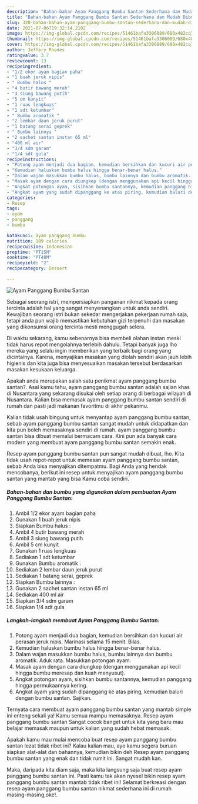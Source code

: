 ```yaml
---
description: "Bahan-bahan Ayam Panggang Bumbu Santan Sederhana dan Mudah Dibuat"
title: "Bahan-bahan Ayam Panggang Bumbu Santan Sederhana dan Mudah Dibuat"
slug: 320-bahan-bahan-ayam-panggang-bumbu-santan-sederhana-dan-mudah-dibuat
date: 2021-07-06T19:32:14.210Z
image: https://img-global.cpcdn.com/recipes/51461bafa3306089/680x482cq70/ayam-panggang-bumbu-santan-foto-resep-utama.jpg
thumbnail: https://img-global.cpcdn.com/recipes/51461bafa3306089/680x482cq70/ayam-panggang-bumbu-santan-foto-resep-utama.jpg
cover: https://img-global.cpcdn.com/recipes/51461bafa3306089/680x482cq70/ayam-panggang-bumbu-santan-foto-resep-utama.jpg
author: Jeffery Rhodes
ratingvalue: 3.7
reviewcount: 13
recipeingredient:
- "1/2 ekor ayam bagian paha"
- "1 buah jeruk nipis"
- " Bumbu halus "
- "4 butir bawang merah"
- "3 siung bawang putih"
- "5 cm kunyit"
- "1 ruas lengkuas"
- "1 sdt ketumbar"
- " Bumbu aromatik "
- "2 lembar daun jeruk purut"
- "1 batang serai geprek"
- " Bumbu lainnya "
- "2 sachet santan instan 65 ml"
- "400 ml air"
- "3/4 sdm garam"
- "1/4 sdt gula"
recipeinstructions:
- "Potong ayam menjadi dua bagian, kemudian bersihkan dan kucuri air perasan jeruk nipis. Marinasi selama 15 menit. Bilas."
- "Kemudian haluskan bumbu halus hingga benar-benar halus."
- "Dalam wajan masukkan bumbu halus, bumbu lainnya dan bumbu aromatik. Aduk rata. Masukkan potongan ayam."
- "Masak ayam dengan cara diungkep (dengan menggunakan api kecil hingga bumbu meresap dan kuah menyusut)."
- "Angkat potongan ayam, sisihkan bumbu santannya, kemudian panggang hingga permukaannya kering."
- "Angkat ayam yang sudah dipanggang ke atas piring, kemudian baluri dengan bumbu santan. Sajikan."
categories:
- Resep
tags:
- ayam
- panggang
- bumbu

katakunci: ayam panggang bumbu 
nutrition: 189 calories
recipecuisine: Indonesian
preptime: "PT15M"
cooktime: "PT48M"
recipeyield: "2"
recipecategory: Dessert

---
```



![Ayam Panggang Bumbu Santan](https://img-global.cpcdn.com/recipes/51461bafa3306089/680x482cq70/ayam-panggang-bumbu-santan-foto-resep-utama.jpg)

Sebagai seorang istri, mempersiapkan panganan nikmat kepada orang tercinta adalah hal yang sangat menyenangkan untuk anda sendiri. Kewajiban seorang istri bukan sekedar mengerjakan pekerjaan rumah saja, tetapi anda pun wajib memastikan kebutuhan gizi terpenuhi dan masakan yang dikonsumsi orang tercinta mesti menggugah selera.

Di waktu  sekarang, kamu sebenarnya bisa membeli olahan instan meski tidak harus repot mengolahnya terlebih dahulu. Tetapi banyak juga lho mereka yang selalu ingin memberikan yang terbaik bagi orang yang dicintainya. Karena, menyajikan masakan yang diolah sendiri akan jauh lebih higienis dan kita juga bisa menyesuaikan masakan tersebut berdasarkan masakan kesukaan keluarga. 



Apakah anda merupakan salah satu penikmat ayam panggang bumbu santan?. Asal kamu tahu, ayam panggang bumbu santan adalah sajian khas di Nusantara yang sekarang disukai oleh setiap orang di berbagai wilayah di Nusantara. Kalian bisa memasak ayam panggang bumbu santan sendiri di rumah dan pasti jadi makanan favoritmu di akhir pekanmu.

Kalian tidak usah bingung untuk menyantap ayam panggang bumbu santan, sebab ayam panggang bumbu santan sangat mudah untuk didapatkan dan kita pun boleh memasaknya sendiri di rumah. ayam panggang bumbu santan bisa dibuat memalui bermacam cara. Kini pun ada banyak cara modern yang membuat ayam panggang bumbu santan semakin enak.

Resep ayam panggang bumbu santan pun sangat mudah dibuat, lho. Kita tidak usah repot-repot untuk memesan ayam panggang bumbu santan, sebab Anda bisa menyajikan ditempatmu. Bagi Anda yang hendak mencobanya, berikut ini resep untuk menyajikan ayam panggang bumbu santan yang mantab yang bisa Kamu coba sendiri.

<!--inarticleads1-->

##### Bahan-bahan dan bumbu yang digunakan dalam pembuatan Ayam Panggang Bumbu Santan:

1. Ambil 1/2 ekor ayam bagian paha
1. Gunakan 1 buah jeruk nipis
1. Siapkan  Bumbu halus :
1. Ambil 4 butir bawang merah
1. Ambil 3 siung bawang putih
1. Ambil 5 cm kunyit
1. Gunakan 1 ruas lengkuas
1. Sediakan 1 sdt ketumbar
1. Gunakan  Bumbu aromatik :
1. Sediakan 2 lembar daun jeruk purut
1. Sediakan 1 batang serai, geprek
1. Siapkan  Bumbu lainnya :
1. Gunakan 2 sachet santan instan 65 ml
1. Sediakan 400 ml air
1. Siapkan 3/4 sdm garam
1. Siapkan 1/4 sdt gula




<!--inarticleads2-->

##### Langkah-langkah membuat Ayam Panggang Bumbu Santan:

1. Potong ayam menjadi dua bagian, kemudian bersihkan dan kucuri air perasan jeruk nipis. Marinasi selama 15 menit. Bilas.
1. Kemudian haluskan bumbu halus hingga benar-benar halus.
1. Dalam wajan masukkan bumbu halus, bumbu lainnya dan bumbu aromatik. Aduk rata. Masukkan potongan ayam.
1. Masak ayam dengan cara diungkep (dengan menggunakan api kecil hingga bumbu meresap dan kuah menyusut).
1. Angkat potongan ayam, sisihkan bumbu santannya, kemudian panggang hingga permukaannya kering.
1. Angkat ayam yang sudah dipanggang ke atas piring, kemudian baluri dengan bumbu santan. Sajikan.




Ternyata cara membuat ayam panggang bumbu santan yang mantab simple ini enteng sekali ya! Kamu semua mampu memasaknya. Resep ayam panggang bumbu santan Sangat cocok banget untuk kita yang baru mau belajar memasak maupun untuk kalian yang sudah hebat memasak.

Apakah kamu mau mulai mencoba buat resep ayam panggang bumbu santan lezat tidak ribet ini? Kalau kalian mau, ayo kamu segera buruan siapkan alat-alat dan bahannya, kemudian bikin deh Resep ayam panggang bumbu santan yang enak dan tidak rumit ini. Sangat mudah kan. 

Maka, daripada kita diam saja, maka kita langsung saja buat resep ayam panggang bumbu santan ini. Pasti kamu tak akan nyesel bikin resep ayam panggang bumbu santan mantab tidak ribet ini! Selamat berkreasi dengan resep ayam panggang bumbu santan nikmat sederhana ini di rumah masing-masing,oke!.

